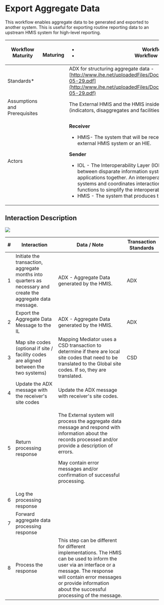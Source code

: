# Export Aggregate Data

&#x20;This workflow enables aggregate data to be generated and exported to another system.  This is useful for exporting routine reporting data to an upstream HMIS system for high-level reporting.

| **Workflow Maturity**         | <p><img src="https://lh3.googleusercontent.com/EmXfy3cb-GlHlYFa4D8Gu0LggwvjRH5_9E93s2xHn_8me7Uh-F_9ueZtnTAL4nzP5Lqaq312bDxQD-anCV28fku333MOHZfS-MmEOw271EPVY1H-Q2JFz-LPB-bfw2FRiw" alt=""></p><p>  <strong>Maturing</strong></p> | <p></p><ul><li>Workflow is defined and ARB approved</li><li>Workflow is supported by the IHE ADX profile</li></ul>                                                                                                                                                                                                                                                                                                                                                                                                                                                                                                                                                                                                                                        |
| ----------------------------- | -------------------------------------------------------------------------------------------------------------------------------------------------------------------------------------------------------------------------------- | --------------------------------------------------------------------------------------------------------------------------------------------------------------------------------------------------------------------------------------------------------------------------------------------------------------------------------------------------------------------------------------------------------------------------------------------------------------------------------------------------------------------------------------------------------------------------------------------------------------------------------------------------------------------------------------------------------------------------------------------------------- |
| Standards\*                   |                                                                                                                                                                                                                                  | ADX for structuring aggregate data - [http://www.ihe.net/uploadedFiles/Documents/QRPH/IHE\_QRPH\_Suppl\_ADX\_Rev1.0\_PC\_2015-05-29.pdf](http://www.ihe.net/uploadedFiles/Documents/QRPH/IHE\_QRPH\_Suppl\_ADX\_Rev1.0\_PC\_2015-05-29.pdf)                                                                                                                                                                                                                                                                                                                                                                                                                                                                                                               |
| Assumptions and Prerequisites |                                                                                                                                                                                                                                  | The External HMIS and the HMIS inside the OpenHIE infrastructure must use the same metadata (indicators, disaggregates and facilities) or there must be translation steps added.                                                                                                                                                                                                                                                                                                                                                                                                                                                                                                                                                                          |
| Actors                        |                                                                                                                                                                                                                                  | <p><strong>Receiver</strong></p><ul><li>HMIS- The system that will be receiving aggregate data. Examples of this system could be an external HMIS system or an HIE. </li></ul><p><strong>Sender</strong> </p><ul><li>IOL - The Interoperability Layer (IOL) is the component that enables easier interoperability between disparate information systems by connecting the infrastructure services and client applications together. An interoperability layer receives transactions from the point of service systems and coordinates interaction between components of the HIE and provides common core functions to simplify the interoperability between systems.</li><li>HMIS - The system that produces the aggregate data to be exported.</li></ul> |

## Interaction Description&#x20;

![](https://lh6.googleusercontent.com/7fYXfy0Bto7jB5CzWZblmaa68M2fF8sQnYLvtNF5aZkgHDCUsZ0F9OWQKOAhf-8Jvsra2CzG2ZEvJ4MjZK\_cnIclU-MfHfw1Qurs1VohPzZGse7BXG\_FnUCDhwm1U7AcAg)

| # | **Interaction**                                                                                              | **Data / Note**                                                                                                                                                                                                                                      | **Transaction Standards** |
| - | ------------------------------------------------------------------------------------------------------------ | ---------------------------------------------------------------------------------------------------------------------------------------------------------------------------------------------------------------------------------------------------- | ------------------------- |
| 1 | Initiate the transaction, aggregate months into quarters as necessary and create the aggregate data message. | ADX - Aggregate Data generated by the HMIS.                                                                                                                                                                                                          | ADX                       |
| 2 | Export the Aggregate Data Message to the IL                                                                  | ADX - Aggregate Data generated by the HMIS.                                                                                                                                                                                                          | ADX                       |
| 3 | Map site codes (optional if site / facility codes are aligned between the two systems)                       | Mapping Mediator uses a CSD transaction to determine if there are local site codes that need to be translated to the Global site codes. If so, they are translated.                                                                                  | CSD                       |
| 4 | Update the ADX message with the receiver's site codes                                                        | Update the ADX message with receiver's site codes.                                                                                                                                                                                                   |                           |
| 5 | Return processing response                                                                                   | <p>The External system will process the aggregate data message and respond with information about the records processed and/or provide a description of errors.  </p><p>May contain error messages and/or confirmation of successful processing.</p> |                           |
| 6 | Log the processing response                                                                                  |                                                                                                                                                                                                                                                      |                           |
| 7 | Forward aggregate data processing response                                                                   |                                                                                                                                                                                                                                                      |                           |
| 8 | Process the response                                                                                         | This step can be different for different implementations. The HMIS can be used to inform the user via an interface or a message. The response will contain error messages or provide information about the successful processing of the message.     |                           |

##
